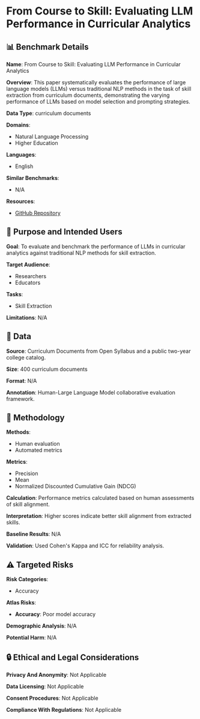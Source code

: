 # From Course to Skill: Evaluating LLM Performance in Curricular Analytics

## 📊 Benchmark Details

**Name**: From Course to Skill: Evaluating LLM Performance in Curricular Analytics

**Overview**: This paper systematically evaluates the performance of large language models (LLMs) versus traditional NLP methods in the task of skill extraction from curriculum documents, demonstrating the varying performance of LLMs based on model selection and prompting strategies.

**Data Type**: curriculum documents

**Domains**:
- Natural Language Processing
- Higher Education

**Languages**:
- English

**Similar Benchmarks**:
- N/A

**Resources**:
- [GitHub Repository](https://github.com/AEQUITAS-Lab/Evaluation-of-LLM-in-CA-AIED-2025)

## 🎯 Purpose and Intended Users

**Goal**: To evaluate and benchmark the performance of LLMs in curricular analytics against traditional NLP methods for skill extraction.

**Target Audience**:
- Researchers
- Educators

**Tasks**:
- Skill Extraction

**Limitations**: N/A

## 💾 Data

**Source**: Curriculum Documents from Open Syllabus and a public two-year college catalog.

**Size**: 400 curriculum documents

**Format**: N/A

**Annotation**: Human-Large Language Model collaborative evaluation framework.

## 🔬 Methodology

**Methods**:
- Human evaluation
- Automated metrics

**Metrics**:
- Precision
- Mean
- Normalized Discounted Cumulative Gain (NDCG)

**Calculation**: Performance metrics calculated based on human assessments of skill alignment.

**Interpretation**: Higher scores indicate better skill alignment from extracted skills.

**Baseline Results**: N/A

**Validation**: Used Cohen's Kappa and ICC for reliability analysis.

## ⚠️ Targeted Risks

**Risk Categories**:
- Accuracy

**Atlas Risks**:
- **Accuracy**: Poor model accuracy

**Demographic Analysis**: N/A

**Potential Harm**: N/A

## 🔒 Ethical and Legal Considerations

**Privacy And Anonymity**: Not Applicable

**Data Licensing**: Not Applicable

**Consent Procedures**: Not Applicable

**Compliance With Regulations**: Not Applicable

